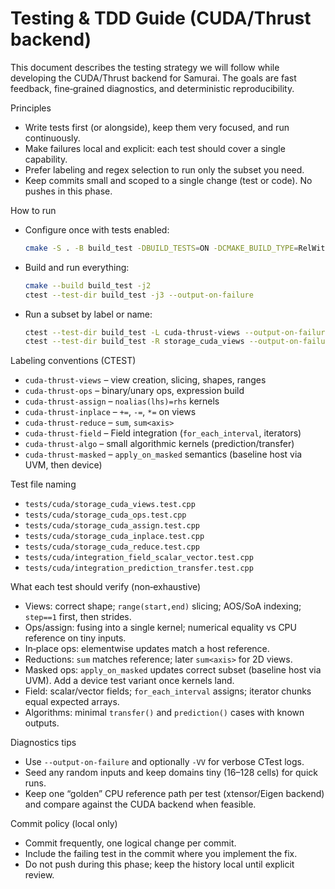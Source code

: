 # Testing & TDD Guide (CUDA/Thrust backend)

This document describes the testing strategy we will follow while developing the CUDA/Thrust backend for Samurai. The goals are fast feedback, fine‑grained diagnostics, and deterministic reproducibility.

Principles
- Write tests first (or alongside), keep them very focused, and run continuously.
- Make failures local and explicit: each test should cover a single capability.
- Prefer labeling and regex selection to run only the subset you need.
- Keep commits small and scoped to a single change (test or code). No pushes in this phase.

How to run
- Configure once with tests enabled:
  ```bash
  cmake -S . -B build_test -DBUILD_TESTS=ON -DCMAKE_BUILD_TYPE=RelWithDebInfo
  ```
- Build and run everything:
  ```bash
  cmake --build build_test -j2
  ctest --test-dir build_test -j3 --output-on-failure
  ```
- Run a subset by label or name:
  ```bash
  ctest --test-dir build_test -L cuda-thrust-views --output-on-failure
  ctest --test-dir build_test -R storage_cuda_views --output-on-failure
  ```

Labeling conventions (CTEST)
- `cuda-thrust-views`      – view creation, slicing, shapes, ranges
- `cuda-thrust-ops`        – binary/unary ops, expression build
- `cuda-thrust-assign`     – `noalias(lhs)=rhs` kernels
- `cuda-thrust-inplace`    – `+=`, `-=`, `*=` on views
- `cuda-thrust-reduce`     – `sum`, `sum<axis>`
- `cuda-thrust-field`      – Field integration (`for_each_interval`, iterators)
- `cuda-thrust-algo`       – small algorithmic kernels (prediction/transfer)
- `cuda-thrust-masked`     – `apply_on_masked` semantics (baseline host via UVM, then device)

Test file naming
- `tests/cuda/storage_cuda_views.test.cpp`
- `tests/cuda/storage_cuda_ops.test.cpp`
- `tests/cuda/storage_cuda_assign.test.cpp`
- `tests/cuda/storage_cuda_inplace.test.cpp`
- `tests/cuda/storage_cuda_reduce.test.cpp`
- `tests/cuda/integration_field_scalar_vector.test.cpp`
- `tests/cuda/integration_prediction_transfer.test.cpp`

What each test should verify (non‑exhaustive)
- Views: correct shape; `range(start,end)` slicing; AOS/SoA indexing; `step==1` first, then strides.
- Ops/assign: fusing into a single kernel; numerical equality vs CPU reference on tiny inputs.
- In‑place ops: elementwise updates match a host reference.
- Reductions: `sum` matches reference; later `sum<axis>` for 2D views.
- Masked ops: `apply_on_masked` updates correct subset (baseline host via UVM). Add a device test variant once kernels land.
- Field: scalar/vector fields; `for_each_interval` assigns; iterator chunks equal expected arrays.
- Algorithms: minimal `transfer()` and `prediction()` cases with known outputs.

Diagnostics tips
- Use `--output-on-failure` and optionally `-VV` for verbose CTest logs.
- Seed any random inputs and keep domains tiny (16–128 cells) for quick runs.
- Keep one “golden” CPU reference path per test (xtensor/Eigen backend) and compare against the CUDA backend when feasible.

Commit policy (local only)
- Commit frequently, one logical change per commit.
- Include the failing test in the commit where you implement the fix.
- Do not push during this phase; keep the history local until explicit review.
